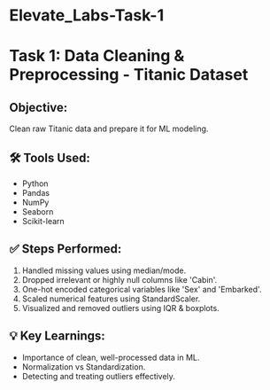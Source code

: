 # Elevate_Labs-Task-1
# Task 1: Data Cleaning & Preprocessing - Titanic Dataset

## Objective:
Clean raw Titanic data and prepare it for ML modeling.

## 🛠 Tools Used:
- Python
- Pandas
- NumPy
- Seaborn
- Scikit-learn

## ✅ Steps Performed:
1. Handled missing values using median/mode.
2. Dropped irrelevant or highly null columns like 'Cabin'.
3. One-hot encoded categorical variables like 'Sex' and 'Embarked'.
4. Scaled numerical features using StandardScaler.
5. Visualized and removed outliers using IQR & boxplots.

## 💡 Key Learnings:
- Importance of clean, well-processed data in ML.
- Normalization vs Standardization.
- Detecting and treating outliers effectively.
